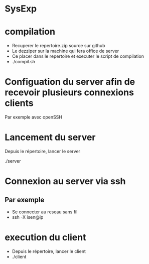 # SysExp

# compilation
- Recuperer le repertoire.zip source sur github
- Le dezziper sur la machine qui fera office de server
- Ce placer dans le repertoire et executer le script de compilation
- ./compil.sh

# Configuation du server afin de recevoir plusieurs connexions clients
Par exemple avec openSSH

# Lancement du server
Depuis le répertoire, lancer le server

./server

# Connexion au server via ssh
## Par exemple
- Se connecter au reseau sans fil
- ssh -X isen@ip

# execution du client
- Depuis le répertoire, lancer le client
- ./client
